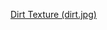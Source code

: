 [Dirt Texture (dirt.jpg)](https://www.vectorstock.com/royalty-free-vector/seamless-pattern-ground-with-stones-brown-soil-vector-37512397)
